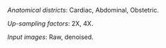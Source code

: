 *Anatomical districts*: Cardiac, Abdominal, Obstetric.

*Up-sampling factors*: 2X, 4X.

*Input images*: Raw, denoised.

